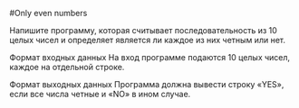 #Only even numbers

Напишите программу, которая считывает последовательность из 10 целых чисел и определяет 
является ли каждое из них четным или нет.

Формат входных данных
На вход программе подаются 10 целых чисел, каждое на отдельной строке.

Формат выходных данных
Программа должна вывести строку «YES», если все числа четные и «NO» в ином случае.
